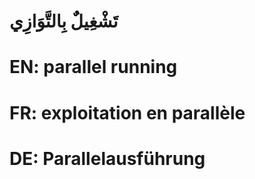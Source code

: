 # تَشْغِيلٌٌ بِالتَّوَازِي

# EN: parallel running

# FR: exploitation en parallèle

# DE: Parallelausführung
